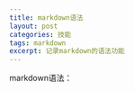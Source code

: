 ```yaml
---
title: markdown语法
layout: post
categories: 技能
tags: markdown
excerpt: 记录markdown的语法功能
---
```

markdown语法：

